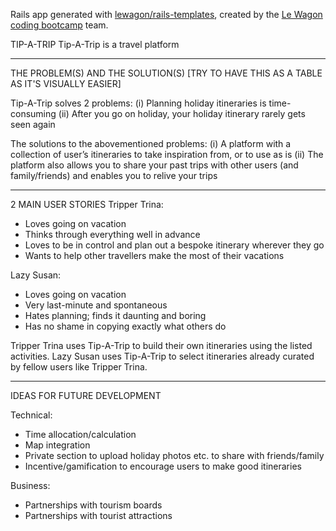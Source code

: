 Rails app generated with [lewagon/rails-templates](https://github.com/lewagon/rails-templates), created by the [Le Wagon coding bootcamp](https://www.lewagon.com) team.

TIP-A-TRIP
Tip-A-Trip is a travel platform

--------------------------------------

THE PROBLEM(S) AND THE SOLUTION(S)
[TRY TO HAVE THIS AS A TABLE AS IT'S VISUALLY EASIER]

Tip-A-Trip solves 2 problems:
(i) Planning holiday itineraries is time-consuming
(ii) After you go on holiday, your holiday itinerary rarely gets seen again

The solutions to the abovementioned problems:
(i) A platform with a collection of user’s itineraries to take inspiration from, or to use as is
(ii) The platform also allows you to share your past trips with other users (and family/friends) and enables you to relive your trips

---------------------------------------

2 MAIN USER STORIES
Tripper Trina:
- Loves going on vacation
- Thinks through everything well in advance
- Loves to be in control and plan out a bespoke itinerary wherever they go
- Wants to help other travellers make the most of their vacations

Lazy Susan:
- Loves going on vacation
- Very last-minute and spontaneous
- Hates planning; finds it daunting and boring
- Has no shame in copying exactly what others do

Tripper Trina uses Tip-A-Trip to build their own itineraries using the listed activities.
Lazy Susan uses Tip-A-Trip to select itineraries already curated by fellow users like Tripper Trina.

----------------------------------------

IDEAS FOR FUTURE DEVELOPMENT

Technical:
- Time allocation/calculation
- Map integration
- Private section to upload holiday photos etc. to share with friends/family
- Incentive/gamification to encourage users to make good itineraries

Business:
- Partnerships with tourism boards
- Partnerships with tourist attractions
